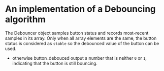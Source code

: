# An implementation of a Debouncing algorithm
The Debouncer object samples button status and records most-recent samples in its array.
Only when all array elements are the same, the button status is considered as `stable` so the debounced value of the button can be used.
* otherwise button_debouced output a number that is neither `0` or `1`, indicating that the button is still bouncing.
